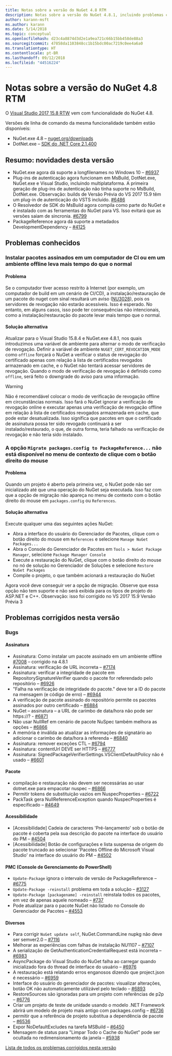 ```yaml
---
title: Notas sobre a versão do NuGet 4.8 RTM
description: Notas sobre a versão do NuGet 4.8.1, incluindo problemas conhecidos, correções de bugs, funcionalidades adicionadas e DCRs.
author: karann-msft
ms.author: karann
ms.date: 5/14/2018
ms.topic: conceptual
ms.openlocfilehash: d23c4a8874d3d2e1a9ea721c66b15bb458de88a3
ms.sourcegitcommit: 47858da1103848cc1b15bdc00ac7219c0ee4a6a0
ms.translationtype: HT
ms.contentlocale: pt-BR
ms.lasthandoff: 09/12/2018
ms.locfileid: "44516224"
---
```

# <a name="nuget-48-rtm-release-notes"></a>Notas sobre a versão do NuGet 4.8 RTM

O [Visual Studio 2017 15.8 RTW](https://www.visualstudio.com/news/releasenotes/vs2017-relnotes) vem com funcionalidade do NuGet 4.8.

Versões de linha de comando da mesma funcionalidade também estão disponíveis:
* NuGet.exe 4.8 – [nuget.org/downloads](https://nuget.org/downloads)
* DotNet.exe – [SDK do .NET Core 2.1.400](https://www.microsoft.com/net/download/visual-studio-sdks)


## <a name="summary-whats-new-in-this-release"></a>Resumo: novidades desta versão
* NuGet.exe agora dá suporte a longfilenames no Windows 10 – [#6937](https://github.com/NuGet/Home/issues/6937)
* Plug-ins de autenticação agora funcionam em MsBuild, DotNet.exe, NuGet.exe e Visual Studio, incluindo multiplataforma. A primeira geração de plug-ins de autenticação não tinha suporte no MsBuild, DotNet.exe. Observação: builds de Versão Prévia do VS 2017 15.9 têm um plug-in de autenticação do VSTS incluído. [#6486](https://github.com/NuGet/Home/issues/6486)
* O Resolvedor de SDK do MsBuild agora compila como parte do NuGet e é instalado com as ferramentas do NuGet para VS. Isso evitará que as versões saiam de sincronia. [#6799](https://github.com/NuGet/Home/issues/6799)
* PackageReference agora dá suporte a metadados DevelopmentDependency – [#4125](https://github.com/NuGet/Home/issues/4125)

## <a name="known-issues"></a>Problemas conhecidos
### <a name="installing-signed-packages-on-a-ci-machine-or-in-an-offline-environment-takes-longer-than-usual"></a>Instalar pacotes assinados em um computador de CI ou em um ambiente offline leva mais tempo do que o normal

#### <a name="issue"></a>Problema
Se o computador tiver acesso restrito à Internet (por exemplo, um computador de build em um cenário de CI/CD), a instalação/restauração de um pacote do nuget com sinal resultará um aviso ([NU3028](https://docs.microsoft.com/en-us/nuget/reference/errors-and-warnings/nu3028)), pois os servidores de revogação não estarão acessíveis. Isso é esperado. No entanto, em alguns casos, isso pode ter consequências não intencionais, como a instalação/restauração do pacote levar mais tempo que o normal.

#### <a name="workaround"></a>Solução alternativa
Atualizar para o Visual Studio 15.8.4 e NuGet.exe 4.8.1, nos quais introduzimos uma variável de ambiente para alternar o modo de verificação de revogação.
Definir a variável de ambiente `NUGET_CERT_REVOCATION_MODE` como `offline` forçará o NuGet a verificar o status de revogação do certificado apenas com relação à lista de certificados revogados armazenado em cache, e o NuGet não tentará acessar servidores de revogação. Quando o modo de verificação de revogação é definido como `offline`, será feito o downgrade do aviso para uma informação.

> [!Warning]
> Não é recomendável colocar o modo de verificação de revogação offline em circunstâncias normais. Isso fará o NuGet ignorar a verificação de revogação online e executar apenas uma verificação de revogação offline em relação à lista de certificados revogados armazenada em cache, que pode estar desatualizada. Isso significa que pacotes em que o certificado de assinatura possa ter sido revogado continuará a ser instalado/restaurado, o que, de outra forma, teria falhado na verificação de revogação e não teria sido instalado.

### <a name="the-migrate-packagesconfig-to-packagereference-option-is-not-available-in-the-right-click-context-menu"></a>A opção `Migrate packages.config to PackageReference...` não está disponível no menu de contexto de clique com o botão direito do mouse

#### <a name="issue"></a>Problema

Quando um projeto é aberto pela primeira vez, o NuGet pode não ser inicializado até que uma operação do NuGet seja executada. Isso faz com que a opção de migração não apareça no menu de contexto com o botão direito do mouse em `packages.config` ou `References`.

#### <a name="workaround"></a>Solução alternativa

Execute qualquer uma das seguintes ações NuGet:
* Abra a interface do usuário do Gerenciador de Pacotes, clique com o botão direito do mouse em `References` e selecione `Manage NuGet Packages...`
* Abra o Console do Gerenciador de Pacotes em `Tools > NuGet Package Manager`, selecione `Package Manager Console`
* Execute a restauração do NuGet, clique com o botão direito do mouse no nó de solução no Gerenciador de Soluções e selecione `Restore NuGet Packages`
* Compile o projeto, o que também acionará a restauração do NuGet

Agora você deve conseguir ver a opção de migração. Observe que essa opção não tem suporte e não será exibida para os tipos de projeto do ASP.NET e C++.
Observação: isso foi corrigido no VS 2017 15.9 Versão Prévia 3

## <a name="issues-fixed-in-this-release"></a>Problemas corrigidos nesta versão

### <a name="bugs"></a>Bugs
#### <a name="signing"></a>Assinatura
* Assinatura: Como instalar um pacote assinado em um ambiente offline [#7008](https://github.com/NuGet/Home/issues/7008) – corrigido na 4.8.1
* Assinatura: verificação de URL incorreta – [#7174](https://github.com/NuGet/Home/issues/7174)
* Assinatura: verificar a integridade de pacote em RepositorySignatureVerifier quando o pacote for referendado pelo repositório – [#6926](https://github.com/NuGet/Home/issues/6926)
* "Falha na verificação de integridade do pacote." deve ter a ID do pacote na mensagem (e código de erro) – [#6944](https://github.com/NuGet/Home/issues/6944)
* A verificação de pacote assinado do repositório permite os pacotes assinados por outro certificado – [#6884](https://github.com/NuGet/Home/issues/6884)
* NuGet – assinatura – a URL de carimbo de data/hora não pode ser https://? - [#6871](https://github.com/NuGet/Home/issues/6871)
* Não usar NullRef em cenário de pacote NuSpec também melhora as opções – [#6866](https://github.com/NuGet/Home/issues/6866)
* A memória é inválida ao atualizar as informações de signatário ao adicionar o carimbo de data/hora à referenda – [#6840](https://github.com/NuGet/Home/issues/6840)
* Assinatura: remover exceções CTL – [#6794](https://github.com/NuGet/Home/issues/6794)
* Assinatura: contentUrl DEVE ser HTTPS – [#6777](https://github.com/NuGet/Home/issues/6777)
* Assinatura: SignedPackageVerifierSettings.VSClientDefaultPolicy não é usado – [#6601](https://github.com/NuGet/Home/issues/6601)


#### <a name="pack"></a>Pacote
* compilação e restauração não devem ser necessárias ao usar dotnet.exe para empacotar nuspec – [#6866](https://github.com/NuGet/Home/issues/6866)
* Permitir tokens de substituição vazios em NuspecProperties – [#6722](https://github.com/NuGet/Home/issues/6722)
* PackTask gera NullReferenceException quando NuspecProperties é especificado – [#4649](https://github.com/NuGet/Home/issues/4649)

#### <a name="accessibility"></a>Acessibilidade
* [Acessibilidade] Cadeia de caracteres 'Pré-lançamento' sob o botão de pacote é coberta pela sua descrição do pacote na interface do usuário do PM – [#4504](https://github.com/NuGet/Home/issues/4504)
* [Acessibilidade] Botão de configurações e lista suspensa de origem do pacote truncado ao selecionar 'Pacotes Offline do Microsoft Visual Studio' na interface do usuário do PM – [#4502](https://github.com/NuGet/Home/issues/4502)

#### <a name="powershell-management-console-pmc"></a>PMC (Console de Gerenciamento do PowerShell)
* `Update-Package` ignora o intervalo de versão de PackageReference – [#6775](https://github.com/NuGet/Home/issues/6775)
* `Update-Package -reinstall` problema em toda a solução – [#3127](https://github.com/NuGet/Home/issues/3127)
* `Update-Package [packagename] -reinstall` reinstala todos os pacotes, em vez de apenas aquele nomeado – [#737](https://github.com/NuGet/Home/issues/737)
* Pode atualizar para o pacote NuGet não listado no Console do Gerenciador de Pacotes – [#4553](https://github.com/NuGet/Home/issues/4553)

#### <a name="misc"></a>Diversos
* Para corrigir `NuGet update self`, NuGet.CommandLine nupkg não deve ser semver2.0 – [#7116](https://github.com/NuGet/Home/issues/7116)
* Melhorar as experiências com falhas de instalação NU1107 – [#7107](https://github.com/NuGet/Home/issues/7107)
* A serialização de GetAuthenticationCredentialRequest está incorreta – [#6983](https://github.com/NuGet/Home/issues/6983)
* AsyncPackage do Visual Studio do NuGet falha ao carregar quando inicializado fora do thread de interface do usuário – [#6976](https://github.com/NuGet/Home/issues/6976)
* A restauração está relatando erros enganosos dizendo que project.json é necessário – [#6959](https://github.com/NuGet/Home/issues/6959)
* Interface do usuário do gerenciador de pacotes: visualizar alterações, botão OK não automaticamente utilizável pelo teclado – [#6893](https://github.com/NuGet/Home/issues/6893)
* RestoreSources são ignoradas para um projeto com referências de p2p – [#6776](https://github.com/NuGet/Home/issues/6776)
* Criar um projeto de teste de unidade usando o modelo .NET Framework abrirá um modelo de projeto mais antigo com packages.config – [#6736](https://github.com/NuGet/Home/issues/6736)
* permitir que a referência de projeto substitua a dependência de pacote – [#6536](https://github.com/NuGet/Home/issues/6536)
* Expor NoDefaultExcludes na tarefa MSBuild – [#6450](https://github.com/NuGet/Home/issues/6450)
* Mensagem de status para "Limpar Todo o Cache do NuGet" pode ser ocultada no redimensionamento da janela – [#5938](https://github.com/NuGet/Home/issues/5938)


[Lista de todos os problemas corrigidos nesta versão](https://github.com/NuGet/Home/issues?q=is%3Aissue+is%3Aclosed+milestone%3A%224.8")
